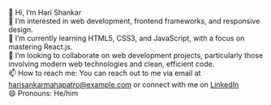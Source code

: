 👋 Hi, I’m Hari Shankar <br>
👀 I’m interested in web development, frontend frameworks, and responsive design. <br>
🌱 I’m currently learning HTML5, CSS3, and JavaScript, with a focus on mastering React.js. <br>
💞️ I’m looking to collaborate on web development projects, particularly those involving modern web technologies and clean, efficient code. <br>
📫 How to reach me: You can reach out to me via email at harisankarmahapatro@example.com or connect with me on <a href="https://www.linkedin.com/in/harishankarmahapatro/" >LinkedIn</a>  <br>
😄 Pronouns: He/him

<!---
MahapatroHari/MahapatroHari is a ✨ special ✨ repository because its `README.md` (this file) appears on your GitHub profile.
You can click the Preview link to take a look at your changes.
--->
